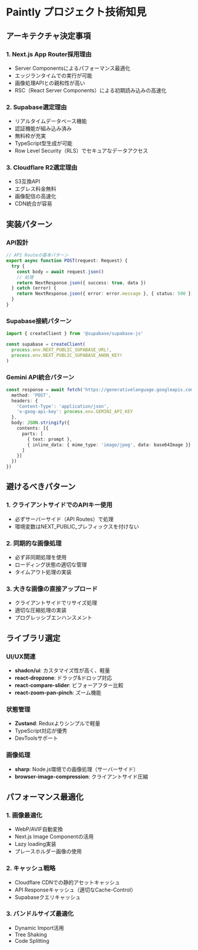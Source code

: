 # Paintly プロジェクト技術知見

## アーキテクチャ決定事項

### 1. Next.js App Router採用理由
- Server Componentsによるパフォーマンス最適化
- エッジランタイムでの実行が可能
- 画像処理APIとの親和性が高い
- RSC（React Server Components）による初期読み込みの高速化

### 2. Supabase選定理由
- リアルタイムデータベース機能
- 認証機能が組み込み済み
- 無料枠が充実
- TypeScript型生成が可能
- Row Level Security（RLS）でセキュアなデータアクセス

### 3. Cloudflare R2選定理由
- S3互換API
- エグレス料金無料
- 画像配信の高速化
- CDN統合が容易

## 実装パターン

### API設計
```typescript
// API Routeの基本パターン
export async function POST(request: Request) {
  try {
    const body = await request.json()
    // 処理
    return NextResponse.json({ success: true, data })
  } catch (error) {
    return NextResponse.json({ error: error.message }, { status: 500 })
  }
}
```

### Supabase接続パターン
```typescript
import { createClient } from '@supabase/supabase-js'

const supabase = createClient(
  process.env.NEXT_PUBLIC_SUPABASE_URL!,
  process.env.NEXT_PUBLIC_SUPABASE_ANON_KEY!
)
```

### Gemini API統合パターン
```typescript
const response = await fetch('https://generativelanguage.googleapis.com/v1beta/models/gemini-2.5-flash-image-preview:generateContent', {
  method: 'POST',
  headers: {
    'Content-Type': 'application/json',
    'x-goog-api-key': process.env.GEMINI_API_KEY
  },
  body: JSON.stringify({
    contents: [{
      parts: [
        { text: prompt },
        { inline_data: { mime_type: 'image/jpeg', data: base64Image }}
      ]
    }]
  })
})
```

## 避けるべきパターン

### 1. クライアントサイドでのAPIキー使用
- 必ずサーバーサイド（API Routes）で処理
- 環境変数はNEXT_PUBLIC_プレフィックスを付けない

### 2. 同期的な画像処理
- 必ず非同期処理を使用
- ローディング状態の適切な管理
- タイムアウト処理の実装

### 3. 大きな画像の直接アップロード
- クライアントサイドでリサイズ処理
- 適切な圧縮処理の実装
- プログレッシブエンハンスメント

## ライブラリ選定

### UI/UX関連
- **shadcn/ui**: カスタマイズ性が高く、軽量
- **react-dropzone**: ドラッグ&ドロップ対応
- **react-compare-slider**: ビフォーアフター比較
- **react-zoom-pan-pinch**: ズーム機能

### 状態管理
- **Zustand**: Reduxよりシンプルで軽量
- TypeScript対応が優秀
- DevToolsサポート

### 画像処理
- **sharp**: Node.js環境での画像処理（サーバーサイド）
- **browser-image-compression**: クライアントサイド圧縮

## パフォーマンス最適化

### 1. 画像最適化
- WebP/AVIF自動変換
- Next.js Image Componentの活用
- Lazy loading実装
- プレースホルダー画像の使用

### 2. キャッシュ戦略
- Cloudflare CDNでの静的アセットキャッシュ
- API Responseキャッシュ（適切なCache-Control）
- Supabaseクエリキャッシュ

### 3. バンドルサイズ最適化
- Dynamic Import活用
- Tree Shaking
- Code Splitting